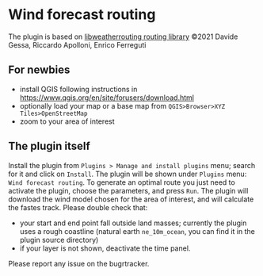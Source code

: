 # Wind forecast routing
The plugin is based on [libweatherrouting routing library](https://github.com/dakk/libweatherrouting/) ©2021 Davide Gessa, Riccardo Apolloni, Enrico Ferreguti

## For newbies

* install QGIS following instructions in https://www.qgis.org/en/site/forusers/download.html
* optionally load your map or a base map from ``QGIS>Browser>XYZ Tiles>OpenStreetMap``
* zoom to your area of interest

## The plugin itself

Install the plugin from ``Plugins > Manage and install plugins`` menu; search for it and click on ``Install``.
The plugin will be shown under ``Plugins`` menu: ``Wind forecast routing``.
To generate an optimal route you just need to activate the plugin, choose the parameters, and press ``Run``. The plugin will download the wind model chosen for the area of interest, and will calculate the fastes track.
Please double check that:
* your start and end point fall outside land masses; currently the plugin uses a rough coastline (natural earth `ne_10m_ocean`, you can find it in the plugin source directory)
* if your layer is not shown, deactivate the time panel.

Please report any issue on the bugrtracker.
